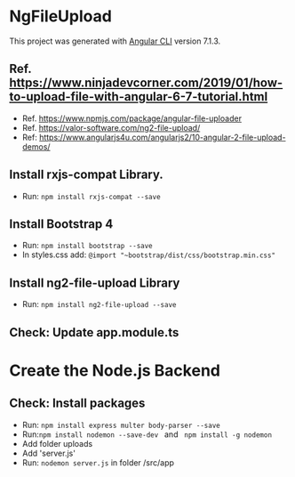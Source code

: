 # NgFileUpload

This project was generated with [Angular CLI](https://github.com/angular/angular-cli) version 7.1.3.

## Ref. https://www.ninjadevcorner.com/2019/01/how-to-upload-file-with-angular-6-7-tutorial.html
* Ref. https://www.npmjs.com/package/angular-file-uploader
* Ref. https://valor-software.com/ng2-file-upload/
* Ref: https://www.angularjs4u.com/angularjs2/10-angular-2-file-upload-demos/

## Install rxjs-compat Library.
* Run: ```npm install rxjs-compat --save ```
## Install Bootstrap 4
* Run: ```npm install bootstrap --save```
* In styles.css add: ```@import "~bootstrap/dist/css/bootstrap.min.css" ```
## Install ng2-file-upload Library
* Run: ```npm install ng2-file-upload --save```
## Check: Update app.module.ts

# Create the Node.js Backend

## Check: Install packages
* Run: ```npm install express multer body-parser --save```
* Run:```npm install nodemon --save-dev ``` and ``` npm install -g nodemon```
* Add folder uploads
* Add 'server.js'
* Run: ```nodemon server.js``` in folder /src/app